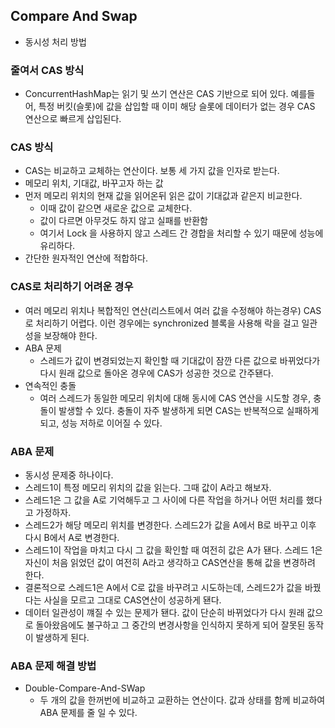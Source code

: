## Compare And Swap
- 동시성 처리 방법
### 줄여서 CAS 방식 
- ConcurrentHashMap는 읽기 및 쓰기 연산은 CAS 기반으로 되어 있다. 예를들어, 특정 버킷(슬롯)에 값을 삽입할 때 이미 해당 슬롯에 데이터가 없는 경우 CAS 연산으로 빠르게 삽입된다. 

### CAS 방식
- CAS는 비교하고 교체하는 연산이다. 보통 세 가지 값을 인자로 받는다. 
- 메모리 위치, 기대값, 바꾸고자 하는 값
- 먼저 메모리 위치의 현재 값을 읽어온뒤 읽은 값이 기대값과 같은지 비교한다. 
    - 이때 값이 같으면 새로운 값으로 교체한다. 
    - 값이 다르면 아무것도 하지 않고 실패를 반환함 
    - 여기서 Lock 을 사용하지 않고 스레드 간 경합을 처리할 수 있기 때문에 성능에 유리하다. 
- 간단한 원자적인 연산에 적합하다. 

### CAS로 처리하기 어려운 경우
- 여러 메모리 위치나 복합적인 연산(리스트에서 여러 값을 수정해야 하는경우) CAS로 처리하기 어렵다. 이런 경우에는 synchronized 블록을 사용해 락을 걸고 일관성을 보장해야 한다. 
- ABA 문제
    - 스레드가 값이 변경되었는지 확인할 때 기대값이 잠깐 다른 값으로 바뀌었다가 다시 원래 값으로 돌아온 경우에 CAS가 성공한 것으로 간주됀다. 
- 연속적인 충돌
    - 여러 스레드가 동일한 메모리 위치에 대해 동시에 CAS 연산을 시도할 경우, 충돌이 발생할 수 있다. 충돌이 자주 발생하게 되면 CAS는 반복적으로 실패하게 되고, 성능 저하로 이어질 수 있다. 

### ABA 문제
- 동시성 문제중 하나이다. 
- 스레드1이 특정 메모리 위치의 값을 읽는다. 그때 값이 A라고 해보자.
- 스레드1은 그 값을 A로 기억해두고 그 사이에 다른 작업을 하거나 어떤 처리를 했다고 가정하자. 
- 스레드2가 해당 메모리 위치를 변경한다. 스레드2가 값을 A에서 B로 바꾸고 이후 다시 B에서 A로 변경한다. 
- 스레드1이 작업을 마치고 다시 그 값을 확인할 때 여전히 값은 A가 됀다. 스레드 1은 자신이 처음 읽었던 값이 여전히 A라고 생각하고 CAS연산을 통해 값을 변경하려 한다. 
- 결론적으로 스레드1은 A에서 C로 값을 바꾸려고 시도하는데, 스레드2가 값을 바꿨다는 사실을 모르고 그대로 CAS연산이 성공하게 됀다. 
- 데이터 일관성이 꺠질 수 있는 문제가 됀다. 값이 단순히 바뀌었다가 다시 원래 값으로 돌아왔음에도 불구하고 그 중간의 변경사항을 인식하지 못하게 되어 잘못된 동작이 발생하게 된다. 

### ABA 문제 해결 방법 
- Double-Compare-And-SWap 
    - 두 개의 값을 한꺼번에 비교하고 교환하는 연산이다. 값과 상태를 함께 비교하여 ABA 문제를 줄 일 수 있다. 